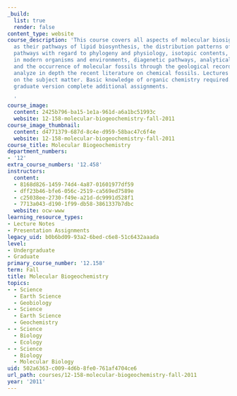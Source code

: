 ```yaml
---
_build:
  list: true
  render: false
content_type: website
course_description: 'This course covers all aspects of molecular biosignatures, such
  as their pathways of lipid biosynthesis, the distribution patterns of lipid biosynthetic
  pathways with regard to phylogeny and physiology, isotopic contents, occurrence
  in modern organisms and environments, diagenetic pathways, analytical techniques
  and the occurrence of molecular fossils through the geological record. Students
  analyze in depth the recent literature on chemical fossils. Lectures provide background
  on the subject matter. Basic knowledge of organic chemistry required. Students taking
  graduate version complete additional assignments.

  '
course_image:
  content: 2425b796-ba15-1e1a-961d-a6a1bc51993c
  website: 12-158-molecular-biogeochemistry-fall-2011
course_image_thumbnail:
  content: d4771379-687d-8c4e-d959-58bac47c6f4e
  website: 12-158-molecular-biogeochemistry-fall-2011
course_title: Molecular Biogeochemistry
department_numbers:
- '12'
extra_course_numbers: '12.458'
instructors:
  content:
  - 8168d826-1459-74d4-4a87-01601977df59
  - dff23b46-bfe6-056c-2519-ca569ed7589e
  - c25038ee-2730-f49e-a21d-dc9991d528f1
  - 7713a043-d190-1f99-db58-3861337b7dbc
  website: ocw-www
learning_resource_types:
- Lecture Notes
- Presentation Assignments
legacy_uid: b0b6bd09-93a2-6bed-c6e8-51c6432aaada
level:
- Undergraduate
- Graduate
primary_course_number: '12.158'
term: Fall
title: Molecular Biogeochemistry
topics:
- - Science
  - Earth Science
  - Geobiology
- - Science
  - Earth Science
  - Geochemistry
- - Science
  - Biology
  - Ecology
- - Science
  - Biology
  - Molecular Biology
uid: 502a6363-c009-4d6b-8fe0-761af4704ce6
url_path: courses/12-158-molecular-biogeochemistry-fall-2011
year: '2011'
---
```

